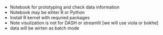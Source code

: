 - Notebook for prototyping and check data information
- Notebook may be eihter R or Python 
- Install R kernel with requried packages
- Note visulization is not for DASH or streamlit [we will use viola or bokhe]
- data will be wirten as batch mode
